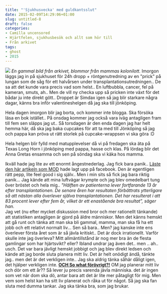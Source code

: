 ```yaml
---
title: "'Sjukhusvecka' med guldkantsslut"
date: 2015-02-09T14:29:06+01:00
slug: untitled-8
draft: false
categories:
- Camilla uncensored
- Hjärtfelen, sjukhusbesök och allt som hör till
- Från arkivet
tags:
- ghost
- 2015
---
```


![](/assets/images/ghost/2015/02/bl-blm.jpg)
*En gammal bild från arkivet, blommor från mammas kolonilott.*
Imorgon läggs jag in på sjukhuset för 24h dropp + röntgenutredning av en "prick" på lungan som de såg för ett halvårsen under transplantationsutredningen.. De sa att det kunde vara precis vad som helst.. En luftbubbla, cancer, fel på kameran, smuts, ah.. Men de vill ny checka upp så pricken inte växt för det bådar ju inte direkt gött..
Droppet är Simdax igen så jag blir starkare några dagar, känns bra inför valentineshelgen då jag ska till jönköping.

Hela dagen imorgon blir jag borta, och kommer inte blogga. Ska försöka läsa en bok istället.. På onsdag kommer jag också vara iväg antagligen fram till fem sen släpps jag ut.. Så torsdagen är den enda dagen jag har helt hemma här, då ska jag baka cupcakes för att ta med till Jönköping så jag och pappa kan pröva ut rätt storlek på cupcake-wrappsen vi ska göra :D

Hela helgen blir fylld med matupplevelser då vi på fredagen ska äta på Texas Long Horn i jönköping med pappa, hasse och klas. På lördag blir det Anna Gretas ensamma och sen på söndag ska vi käka hos mamma.

Ikväll hade jag lite av ett enormt ångestnederlag. Jag fick bara panik.. [Läste den här artikeln som MOD](http://www.dn.se/insidan/han-var-med-nar-forsta-hjartat-transplanterades-i-sverige/) hade lagt upp på facebook. Den är egentligen rätt pepp, lite feel good i sig själv.. Men i min sits så fick jag bara riktig panik... Jag kände att mina luftvägar krympte och jag blev omedelbart tung över bröstet och hela mig..
*"Hälften av patienterna lever fortfarande 13 år efter transplantationen. De senare åren har resultaten förbättrats ytterligare så att nästan alla överlever själva transplantationen. Det har resulterat i att 83 procent lever efter fem år, vilket är ett enastående bra resultat”, säger han.*<br>
Jag vet (nu efter mycket diskussion med bror och mer rationellt tänkande) att statistiken antagligen är gjord på äldre människor. Men det känns hemskt att gå runt och tänka att man ska bli gammal, mamma, man ska få ha ett jobb och ett relativt normalt liv... Sen så bara.. Men? jag kanske inte ens överlever första året som är så jävla kritiskt.. Det är dock irrationellt. Varför skulle inte jag överleva? Mitt allmäntillstånd är nog mer bra än de flesta gamlingar som har hjärtsvikt? eller? Ibland undrar jag även det.. men .. ah.. usch. Det var bara jävligt hemskt jobbigt och jag blev direkt ledsen och kände att jag borde sluta planera mitt liv. Det är helt onödigt ändå, tänkte jag.. men det är det verkligen inte.. Jag ska aldrig tänka såhär dåligt igen, det hjälper verkligen inte.
<u>**OCH So what förövrigt?!**</u> OM jag planerar mitt liv och dör om ett år?? Så lever ju precis varenda jävla människa. det är ingen som vet när dom ska dö, antar bara att det är lite mer påtagligt för mig. Men vem som helst kan ha sitt liv planerat och råka ut för något. Så jag ska fan sluta med dumma tankar. Jag ska tänka bra, som jag brukar.
